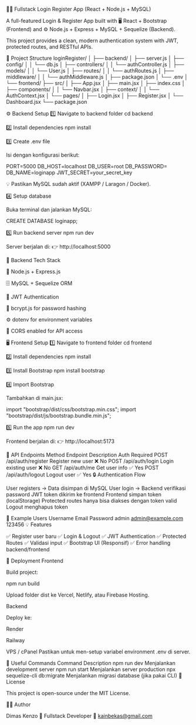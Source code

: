 🧑‍💻 Fullstack Login Register App (React + Node.js + MySQL)

A full-featured Login & Register App built with
🖥️ React + Bootstrap (Frontend) and
⚙️ Node.js + Express + MySQL + Sequelize (Backend).

This project provides a clean, modern authentication system with JWT, protected routes, and RESTful APIs.

📂 Project Structure
loginRegister/
│
├── backend/
│   ├── server.js
│   ├── config/
│   │   └── db.js
│   ├── controllers/
│   │   └── authController.js
│   ├── models/
│   │   └── User.js
│   ├── routes/
│   │   └── authRoutes.js
│   ├── middleware/
│   │   └── authMiddleware.js
│   ├── package.json
│   └── .env
│
└── frontend/
    ├── src/
    │   ├── App.jsx
    │   ├── main.jsx
    │   ├── index.css
    │   ├── components/
    │   │   └── Navbar.jsx
    │   ├── context/
    │   │   └── AuthContext.jsx
    │   └── pages/
    │       ├── Login.jsx
    │       ├── Register.jsx
    │       └── Dashboard.jsx
    └── package.json

⚙️ Backend Setup
1️⃣ Navigate to backend folder
cd backend

2️⃣ Install dependencies
npm install

3️⃣ Create .env file

Isi dengan konfigurasi berikut:

PORT=5000
DB_HOST=localhost
DB_USER=root
DB_PASSWORD=
DB_NAME=loginapp
JWT_SECRET=your_secret_key


💡 Pastikan MySQL sudah aktif (XAMPP / Laragon / Docker).

4️⃣ Setup database

Buka terminal dan jalankan MySQL:

CREATE DATABASE loginapp;

5️⃣ Run backend server
npm run dev


Server berjalan di:
👉 http://localhost:5000

🧱 Backend Tech Stack

🚀 Node.js + Express.js

🗄️ MySQL + Sequelize ORM

🔐 JWT Authentication

🧩 bcrypt.js for password hashing

⚙️ dotenv for environment variables

🔁 CORS enabled for API access

🖥️ Frontend Setup
1️⃣ Navigate to frontend folder
cd frontend

2️⃣ Install dependencies
npm install

3️⃣ Install Bootstrap
npm install bootstrap

4️⃣ Import Bootstrap

Tambahkan di main.jsx:

import "bootstrap/dist/css/bootstrap.min.css";
import "bootstrap/dist/js/bootstrap.bundle.min.js";

5️⃣ Run the app
npm run dev


Frontend berjalan di:
👉 http://localhost:5173

🔗 API Endpoints
Method	Endpoint	Description	Auth Required
POST	/api/auth/register	Register new user	❌ No
POST	/api/auth/login	Login existing user	❌ No
GET	/api/auth/me	Get user info	✅ Yes
POST	/api/auth/logout	Logout user	✅ Yes
🔒 Authentication Flow

User registers → Data disimpan di MySQL
User login → Backend verifikasi password
JWT token dikirim ke frontend
Frontend simpan token (localStorage)
Protected routes hanya bisa diakses dengan token valid
Logout menghapus token

🧪 Example Users
Username	Email	            Password
admin	    admin@example.com   123456
💡 Features

✅ Register user baru
✅ Login & Logout
✅ JWT Authentication
✅ Protected Routes
✅ Validasi input
✅ Bootstrap UI (Responsif)
✅ Error handling backend/frontend

🚀 Deployment
Frontend

Build project:

npm run build


Upload folder dist ke Vercel, Netlify, atau Firebase Hosting.

Backend

Deploy ke:

Render

Railway

VPS / cPanel
Pastikan untuk men-setup variabel environment .env di server.

🧰 Useful Commands
Command	Description
npm run dev	Menjalankan development server
npm run start	Menjalankan server production
npx sequelize-cli db:migrate	Menjalankan migrasi database (jika pakai CLI)
📜 License

This project is open-source under the MIT License.

👨‍💻 Author

Dimas Kenzo
💼 Fullstack Developer
📧 kainbekas@gmail.com
